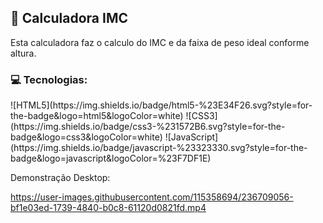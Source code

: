 <h2> 🚩 Calculadora IMC</h2>

<p> Esta calculadora faz o calculo do IMC e da faixa de peso ideal conforme altura.</p>

<h3> 💻 Tecnologias:</h3>
![HTML5](https://img.shields.io/badge/html5-%23E34F26.svg?style=for-the-badge&logo=html5&logoColor=white)
![CSS3](https://img.shields.io/badge/css3-%231572B6.svg?style=for-the-badge&logo=css3&logoColor=white)
![JavaScript](https://img.shields.io/badge/javascript-%23323330.svg?style=for-the-badge&logo=javascript&logoColor=%23F7DF1E)

Demonstração Desktop: 



https://user-images.githubusercontent.com/115358694/236709056-bf1e03ed-1739-4840-b0c8-61120d0821fd.mp4

